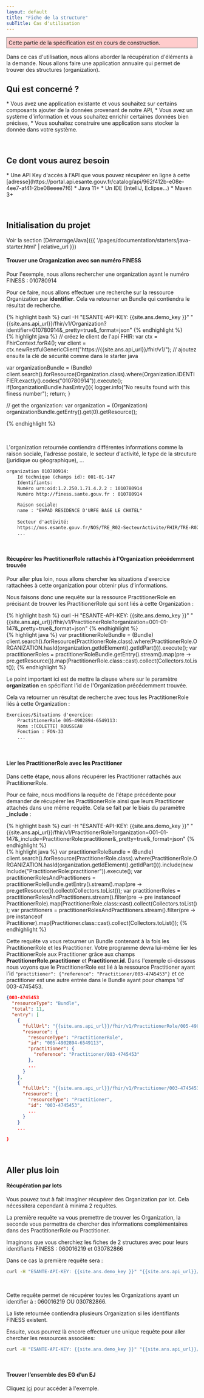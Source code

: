 ```yaml
---
layout: default
title: "Fiche de la structure"
subTitle: Cas d'utilisation
---
```

<p style="background-color: #ffcccc; border:1px solid grey; padding: 5px; max-width: 790px;">
Cette partie de la spécification est en cours de construction.
</p>

Dans ce cas d'utilisation, nous allons aborder la récupération d'éléments à la demande. Nous allons faire une application annuaire qui permet de trouver des structures (organization). 



## Qui est concerné ?

<div class="wysiwyg" markdown="1">
* Vous avez une application existante et vous souhaitez sur certains composants ajouter de la données provenant de notre API,
* Vous avez un système d'information et vous souhaitez enrichir certaines données bien précises,
* Vous souhaitez construire une application sans stocker la donnée dans votre système.
</div>



&nbsp;

## Ce dont vous aurez besoin

<div class="wysiwyg" markdown="1">
* Une API Key d'accès à l'API que vous pouvez récupérer en ligne à cette [adresse](https://portal.api.esante.gouv.fr/catalog/api/962f412b-e08e-4ee7-af41-2be08eeee7f6)
* Java 11+
* Un IDE (IntelliJ, Eclipse...)
* Maven 3+
</div>

&nbsp;


## Initialisation du projet

Voir la section [Démarrage/Java]({{ '/pages/documentation/starters/java-starter.html' | relative_url }})


#### Trouver une Oraganization avec son numéro FINESS

Pour l'exemple, nous allons rechercher une organization ayant le numéro FINESS : 010780914

Pour ce faire, nous allons effectuer une recherche sur la ressource Organization par **identifier**. Cela va retourner un Bundle qui contiendra le résultat de recherche. 

<div class="code-sample">
<div class="tab-content" data-name="curl">
{% highlight bash %}
curl -H "ESANTE-API-KEY: {{site.ans.demo_key }}" "{{site.ans.api_url}}/fhir/v1/Organization?identifier=010780914&_pretty=true&_format=json"
{% endhighlight %}
</div>
<div class="tab-content" data-name="java">
{% highlight java %}
// créez le client de l'api FHIR:
var ctx = FhirContext.forR4();
var client = ctx.newRestfulGenericClient("https://{{site.ans.api_url}}/fhir/v1/");
// ajoutez ensuite la clé de sécurité comme dans le starter java

var organizationBundle = (Bundle) client.search().forResource(Organization.class).where(Organization.IDENTIFIER.exactly().codes("010780914")).execute();
if(!organizationBundle.hasEntry()){
logger.info("No results found with this finess number");
return;
}

// get the organization:
var organization = (Organization) organizationBundle.getEntry().get(0).getResource();

{% endhighlight %}
</div>
</div>





&nbsp;

L'organization retournée contiendra différentes informations comme la raison sociale, l'adresse postale, le secteur d'activité, le type de la strcuture (juridique ou géographique), ...

```xml
organization 010780914:
    Id technique (champs id): 001-01-147
	Identifiants:
	Numéro urn:oid:1.2.250.1.71.4.2.2 : 1010780914
	Numéro http://finess.sante.gouv.fr : 010780914

	Raison sociale:
	name : "EHPAD RESIDENCE D'URFE BAGE LE CHATEL"
  
	Secteur d'activité:
	https://mos.esante.gouv.fr/NOS/TRE_R02-SecteurActivite/FHIR/TRE-R02-SecteurActivite : SA17
	...


```

&nbsp;

#### Récupérer les PractitionerRole rattachés à l'Organization précédemment trouvée

Pour aller plus loin, nous allons chercher les situations d'exercice rattachées à cette organization pour obtenir plus d'informations. 

Nous faisons donc une requête sur la ressource PractitionerRole en précisant de trouver les PractitionerRole qui sont liés à cette Organization : 


<div class="code-sample">
<div class="tab-content" data-name="curl">
{% highlight bash %}
curl -H "ESANTE-API-KEY: {{site.ans.demo_key }}" "{{site.ans.api_url}}/fhir/v1/PractitionerRole?organization=001-01-147&_pretty=true&_format=json"
{% endhighlight %}
</div>
<div class="tab-content" data-name="java">
{% highlight java %}
var practitionerRoleBundle = (Bundle) client.search().forResource(PractitionerRole.class).where(PractitionerRole.ORGANIZATION.hasId(organization.getIdElement().getIdPart())).execute();
var practitionerRoles = practitionerRoleBundle.getEntry().stream().map(pre -> pre.getResource()).map(PractitionerRole.class::cast).collect(Collectors.toList());
{% endhighlight %}
</div>
</div>


Le point important ici est de mettre la clause where sur le paramètre **organization** en spécifiant l'id de l'Organization précédemment trouvée. 

Cela va retourner un résultat de recherche avec tous les PractitionerRole liés à cette Organization : 

```xml
Exercices/Situations d'exercice:
    PractitionerRole 005-4902894-6549113:
    Noms :[COLETTE] ROUSSEAU
    Fonction : FON-33 
    ...


```

&nbsp;


#### Lier les PractitionerRole avec les Practitioner

Dans cette étape, nous allons récupérer les Practitioner rattachés aux PractitionerRole. 

Pour ce faire, nous modifions la requête de l'étape précédente pour demander de récupérer les PractitionerRole ainsi que leurs Practitioner attachés dans une même requête. 
Cela se fait par le biais du paramètre **_include** :


<div class="code-sample">
<div class="tab-content" data-name="curl">
{% highlight bash %}
curl -H "ESANTE-API-KEY: {{site.ans.demo_key }}" "{{site.ans.api_url}}/fhir/v1/PractitionerRole?organization=001-01-147&_include=PractitionerRole:practitioner&_pretty=true&_format=json"
{% endhighlight %}
</div>
<div class="tab-content" data-name="java">
{% highlight java %}
var practitionerRoleBundle = (Bundle) client.search().forResource(PractitionerRole.class).where(PractitionerRole.ORGANIZATION.hasId(organization.getIdElement().getIdPart())).include(new Include("PractitionerRole:practitioner")).execute();
var practitionerRolesAndPractitioners = practitionerRoleBundle.getEntry().stream().map(pre -> pre.getResource()).collect(Collectors.toList());
var practitionerRoles = practitionerRolesAndPractitioners.stream().filter(pre -> pre instanceof PractitionerRole).map(PractitionerRole.class::cast).collect(Collectors.toList());
var practitioners = practitionerRolesAndPractitioners.stream().filter(pre -> pre instanceof Practitioner).map(Practitioner.class::cast).collect(Collectors.toList());
{% endhighlight %}
</div>
</div>

Cette requête va vous retourner un Bundle contenant à la fois les PractitionerRole et les Practitioner. Votre programme devra lui-même lier les PractitionerRole aux Practitioner grâce aux champs **PractitionerRole.practitioner** et **Practitioner.id**.
Dans l'exemple ci-dessous nous voyons que le PractitionerRole est lié à la ressource Practitioner ayant l'id  `"practitioner": {"reference": "Practitioner/003-4745453"}` et ce practitioner est une autre entrée dans le Bundle  ayant pour champs 'id' 003-4745453.

```json
{003-4745453
  "resourceType": "Bundle",
  "total": 11,
  "entry": [
    {
      "fullUrl": "{{site.ans.api_url}}/fhir/v1/PractitionerRole/005-4902894-6549113",
      "resource": {
        "resourceType": "PractitionerRole",
        "id": "005-4902894-6549113",
        "practitioner": {
          "reference": "Practitioner/003-4745453"
        },
        ...
      }
    },
    {
      "fullUrl": "{{site.ans.api_url}}/fhir/v1/Practitioner/003-4745453",
      "resource": {
        "resourceType": "Practitioner",
        "id": "003-4745453",
        ...
      }
    }
    ...
  
}
```
&nbsp;


## Aller plus loin

#### Récupération par lots

Vous pouvez tout à fait imaginer récupérer des Organization par lot. Cela nécessitera cependant à minima 2 requêtes.

La première requête va vous premettre de trouver les Organization, la seconde vous permettra de chercher des informations complémentaires dans des PractitionerRole ou Practitioner. 

Imaginons que vous cherchiez les fiches de 2 structures avec pour leurs identifiants FINESS : 060016219 et 030782866

Dans ce cas la première requête sera : 

```bash 
curl -H "ESANTE-API-KEY: {{site.ans.demo_key }}" "{{site.ans.api_url}}/fhir/v1/Organization?identifier=060016219,030782866&_pretty=true&_format=json"


```
<br />

Cette requête permet de récupérer toutes les Organizations ayant un identifier à : 060016219 OU 030782866.

La liste retournée contiendra plusieurs Organization si les identifiants FINESS existent. 

Ensuite, vous pourrez là encore effectuer une unique requête pour aller chercher les ressources associées: 


```bash 
curl -H "ESANTE-API-KEY: {{site.ans.demo_key }}" "{{site.ans.api_url}}/fhir/v1/PractitionerRole?organization=001-01-1102727,001-01-1267408&_pretty=true&_format=json"


```
<br />

#### Trouver l’ensemble des EG d’un EJ

Cliquez [ici](../../../pages/documentation/advanced/link.html#link-head-4) pour accéder à l'exemple.
<br />





